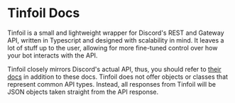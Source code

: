# Tinfoil Docs

Tinfoil is a small and lightweight wrapper for Discord's REST and Gateway API, written in Typescript and designed with scalability in mind.
It leaves a lot of stuff up to the user, allowing for more fine-tuned control over how your bot interacts with the API.

Tinfoil closely mirrors Discord's actual API, thus, you should refer to [their docs](https://discord.dev) in addition to these docs. 
Tinfoil does not offer objects or classes that represent common API types. Instead, all responses from Tinfoil will be JSON objects taken straight from the API response.
